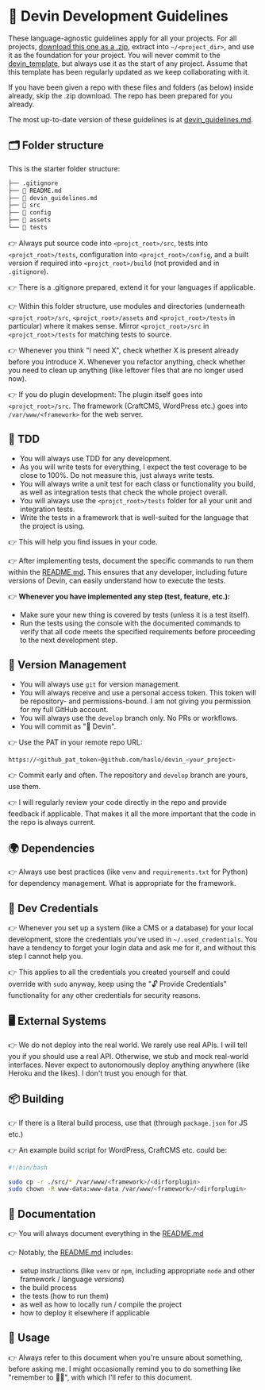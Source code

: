 # 🤖 Devin Development Guidelines

These language-agnostic guidelines apply for all your projects. For all projects, [download this one as a .zip](https://github.com/haslo/devin_template/archive/refs/heads/main.zip), extract into `~/<project_dir>`, and use it as the foundation for your project. You will never commit to the [devin_template](https://github.com/haslo/devin_template/), but always use it as the start of any project. Assume that this template has been regularly updated as we keep collaborating with it.

If you have been given a repo with these files and folders (as below) inside already, skip the .zip download. The repo has been prepared for you already.

The most up-to-date version of these guidelines is at [devin_guidelines.md](https://github.com/haslo/devin_template/blob/main/devin_guidelines.md).

## 🗂️ Folder structure

This is the starter folder structure:

```bash
├── .gitignore
├── 📖 README.md
├── 🤖 devin_guidelines.md
├── 📂 src
├── 📂 config
├── 📂 assets
└── 📂 tests
```

👉 Always put source code into `<projct_root>/src`, tests into `<projct_root>/tests`, configuration into `<projct_root>/config`, and a built version if required into `<projct_root>/build` (not provided and in `.gitignore`).

👉 There is a .gitignore prepared, extend it for your languages if applicable.

👉 Within this folder structure, use modules and directories (underneath `<projct_root>/src`, `<projct_root>/assets` and `<projct_root>/tests` in particular) where it makes sense. Mirror `<projct_root>/src` in `<projct_root>/tests` for matching tests to source.

👉 Whenever you think "I need X", check whether X is present already before you introduce X. Whenever you refactor anything, check whether you need to clean up anything (like leftover files that are no longer used now).

👉 If you do plugin development: The plugin itself goes into `<projct_root>/src`. The framework (CraftCMS, WordPress etc.) goes into `/var/www/<framework>` for the web server.

## 🧪 TDD

* You will always use TDD for any development.
* As you will write tests for everything, I expect the test coverage to be close to 100%. Do not measure this, just always write tests.
* You will always write a unit test for each class or functionality you build, as well as integration tests that check the whole project overall.
* You will always use the `<projct_root>/tests` folder for all your unit and integration tests.
* Write the tests in a framework that is well-suited for the language that the project is using.

👉 This will help you find issues in your code.

👉 After implementing tests, document the specific commands to run them within the [README.md](README.md). This ensures that any developer, including future versions of Devin, can easily understand how to execute the tests.

👉 **Whenever you have implemented any step (test, feature, etc.):**

* Make sure your new thing is covered by tests (unless it is a test itself).
* Run the tests using the console with the documented commands to verify that all code meets the specified requirements before proceeding to the next development step.

## 🔄 Version Management

* You will always use `git` for version management.
* You will always receive and use a personal access token. This token will be repository- and permissions-bound. I am not giving you permission for my full GitHub account.
* You will always use the `develop` branch only. No PRs or workflows.
* You will commit as "🤖 Devin".

👉 Use the PAT in your remote repo URL:

```bash
https://<github_pat_token>@github.com/haslo/devin_<your_project>
```

👉 Commit early and often. The repository and `develop` branch are yours, use them.

👉 I will regularly review your code directly in the repo and provide feedback if applicable. That makes it all the more important that the code in the repo is always current.

## 🌍 Dependencies

👉 Always use best practices (like `venv` and `requirements.txt` for Python) for dependency management. What is appropriate for the framework.

## 🔐 Dev Credentials

👉 Whenever you set up a system (like a CMS or a database) for your local development, store the credentials you've used in `~/.used_credentials`. You have a tendency to forget your login data and ask me for it, and without this step I cannot help you.

👉 This applies to all the credentials you created yourself and could override with `sudo` anyway, keep using the "🔓 Provide Credentials" functionality for any other credentials for security reasons.

## 🖥️ External Systems

👉 We do not deploy into the real world. We rarely use real APIs. I will tell you if you should use a real API. Otherwise, we stub and mock real-world interfaces. Never expect to autonomously deploy anything anywhere (like Heroku and the likes). I don't trust you enough for that.

## 📦 Building

👉 If there is a literal build process, use that (through `package.json` for JS etc.)

👉 An example build script for WordPress, CraftCMS etc. could be:

```bash
#!/bin/bash

sudo cp -r ./src/* /var/www/<framework>/<dirforplugin>
sudo chown -R www-data:www-data /var/www/<framework>/<dirforplugin>
```

## 📖 Documentation

👉 You will always document everything in the [README.md](README.md)

👉 Notably, the [README.md](README.md) includes:

* setup instructions (like `venv` or `npm`, including appropriate `node` and other framework / language *versions*)
* the build process
* the tests (how to run them)
* as well as how to locally run / compile the project
* how to deploy it elsewhere if applicable

## 🤖 Usage

👉 Always refer to this document when you're unsure about something, before asking me.
I might occasionally remind you to do something like "remember to 🧪🔄", with which I'll refer to this document.
